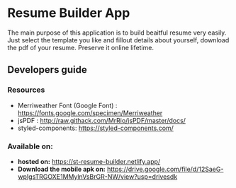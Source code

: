 # Resume Builder App
The main purpose of this application is to build beaitful resume very easily. Just select the template you like and fillout details about yourself, download the pdf of your resume. Preserve it online lifetime.
## Developers guide
### Resources
 - Merriweather Font (Google Font) : https://fonts.google.com/specimen/Merriweather
 - jsPDF : http://raw.githack.com/MrRio/jsPDF/master/docs/
 - styled-components: https://styled-components.com/
### Available on:
 - **hosted on:** https://st-resume-builder.netlify.app/
 - **Download the mobile apk on:** https://drive.google.com/file/d/12SaeG-wpIgsTRGOXE1MMylnVsBrGR-NW/view?usp=drivesdk

